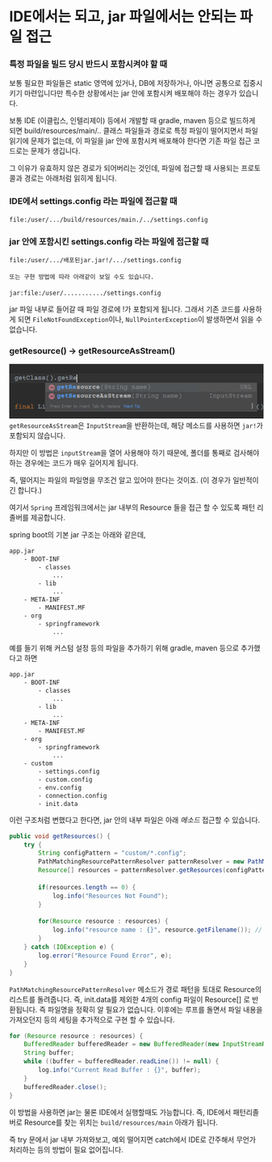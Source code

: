 # IDE에서는 되고, jar 파일에서는 안되는 파일 접근

### 특정 파일을 빌드 당시 반드시 포함시켜야 할 때

보통 필요한 파일들은 static 영역에 있거나, DB에 저장하거나, 아니면 공통으로 집중시키기 마련입니다만 특수한 상황에서는 jar 안에 포함시켜 배포해야 하는 경우가 있습니다.

보통 IDE (이클립스, 인텔리제이) 등에서 개발할 때 gradle, maven 등으로 빌드하게 되면 build/resources/main/.. 클래스 파일들과 경로로 특정 파일이 떨어지면서 파일 읽기에 문제가 없는데, 이 파일을 jar 안에 포함시켜 배포해야 한다면 기존 파일 접근 코드로는 문제가 생깁니다.

그 이유가 유효하지 않은 경로가 되어버리는 것인데, 파일에 접근할 때 사용되는 프로토콜과 경로는 아래처럼 읽히게 됩니다.

### IDE에서 settings.config 라는 파일에 접근할 때
```
file:/user/.../build/resources/main./../settings.config
```

### jar 안에 포함시킨 settings.config 라는 파일에 접근할 때
```
file:/user/.../배포된jar.jar!/.../settings.config

또는 구현 방법에 따라 아래같이 보일 수도 있습니다.

jar:file:/user/.........../settings.config
```

jar 파일 내부로 들어갈 때 파일 경로에 !가 포함되게 됩니다. 그래서 기존 코드를 사용하게 되면 ```FileNotFoundException```이나, ```NullPointerException```이 발생하면서 읽을 수 없습니다.

### getResource() -> getResourceAsStream()
![](./../../static/Framework/getresource.png)
```getResourceAsStream```은 ```InputStream```을 반환하는데, 해당 메소드를 사용하면 ```jar!```가 포함되지 않습니다. 

하지만 이 방법은 ```inputStream```을 열어 사용해야 하기 때문에, 폴더를 통째로 검사해야 하는 경우에는 코드가 매우 길어지게 됩니다.

즉, 떨어지는 파일의 파일명을 무조건 알고 있어야 한다는 것이죠. (이 경우가 일반적이긴 합니다.)

여기서 ```Spring``` 프레임워크에서는 jar 내부의 Resource 들을 접근 할 수 있도록 패턴 리졸버를 제공합니다.

spring boot의 기본 jar 구조는 아래와 같은데, 

```
app.jar
    - BOOT-INF
        - classes
            ...
        - lib
            ...
    - META-INF
        - MANIFEST.MF
    - org
        - springframework
            ...
```

예를 들기 위해 커스텀 설정 등의 파일을 추가하기 위해 gradle, maven 등으로 추가했다고 하면

```
app.jar
    - BOOT-INF
        - classes
            ...
        - lib
            ...
    - META-INF
        - MANIFEST.MF
    - org
        - springframework
            ...
    - custom
        - settings.config
        - custom.config
        - env.config
        - connection.config
        - init.data
```

이런 구조처럼 변했다고 한다면, jar 안의 내부 파일은 아래 *메소드* 접근할 수 있습니다.

```java
public void getResources() {
    try {
        String configPattern = "custom/*.config";
        PathMatchingResourcePatternResolver patternResolver = new PathMatchingResourcePatternResolver();
        Resource[] resources = patternResolver.getResources(configPattern);

        if(resources.length == 0) {
            log.info("Resources Not Found");
        }

        for(Resource resource : resources) {
            log.info("resource name : {}", resource.getFilename()); // 경로를 제외한 파일명만 돌려줍니다. custom.config 등
        }
    } catch (IOException e) {
        log.error("Resource Found Error", e);
    }
}
```

```PathMatchingResourcePatternResolver``` 메소드가 경로 패턴을 토대로 Resource의 리스트를 돌려줍니다. 즉, init.data를 제외한 4개의 config 파일이 Resource[] 로 반환됩니다.
즉 파일명을 정확히 알 필요가 없습니다. 이후에는 루프를 돌면서 파일 내용을 가져오던지 등의 세팅을 추가적으로 구현 할 수 있습니다.

```java
for (Resource resource : resources) {
    BufferedReader bufferedReader = new BufferedReader(new InputStreamReader(resource.getInputStream()));
    String buffer;
    while ((buffer = bufferedReader.readLine()) != null) {
        log.info("Current Read Buffer : {}", buffer);
    }
    bufferedReader.close();
}
```

이 방법을 사용하면 jar는 물론 IDE에서 실행할때도 가능합니다. 즉, IDE에서 패턴리졸버로 Resource를 찾는 위치는 ```build/resources/main``` 아래가 됩니다.

즉 try 문에서 jar 내부 가져와보고, 예외 떨어지면 catch에서 IDE로 간주해서 무언가 처리하는 등의 방법이 필요 없어집니다.
